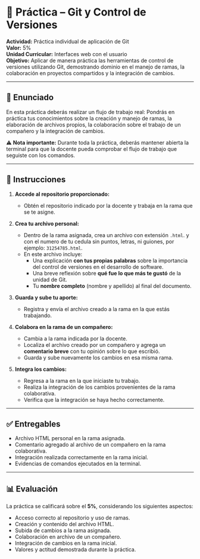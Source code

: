 # 📄 Práctica – Git y Control de Versiones

**Actividad:** Práctica individual de aplicación de Git  
**Valor:** 5%  
**Unidad Curricular:** Interfaces web con el usuario  
**Objetivo:** Aplicar de manera práctica las herramientas de control de versiones utilizando Git, demostrando dominio en el manejo de ramas, la colaboración en proyectos compartidos y la integración de cambios.

---

## 📝 Enunciado

En esta práctica deberás realizar un flujo de trabajo real: Pondrás en práctica tus conocimientos sobre la creación y manejo de ramas, la elaboración de archivos propios, la colaboración sobre el trabajo de un compañero y la integración de cambios.

⚠️ **Nota importante:** Durante toda la práctica, deberás mantener abierta la terminal para que la docente pueda comprobar el flujo de trabajo que seguiste con los comandos.

---

## 📌 Instrucciones

1. **Accede al repositorio proporcionado:**

   - Obtén el repositorio indicado por la docente y trabaja en la rama que se te asigne.

2. **Crea tu archivo personal:**

   - Dentro de la rama asignada, crea un archivo con extensión `.html`. y con el numero de tu cedula sin puntos, letras, ni guiones, por ejemplo: `31254785.html`.
   - En este archivo incluye:
     - Una explicación **con tus propias palabras** sobre la importancia del control de versiones en el desarrollo de software.
     - Una breve reflexión sobre **qué fue lo que más te gustó** de la unidad de Git.
     - Tu **nombre completo** (nombre y apellido) al final del documento.

3. **Guarda y sube tu aporte:**

   - Registra y envía el archivo creado a la rama en la que estás trabajando.

4. **Colabora en la rama de un compañero:**

   - Cambia a la rama indicada por la docente.
   - Localiza el archivo creado por un compañero y agrega un **comentario breve** con tu opinión sobre lo que escribió.
   - Guarda y sube nuevamente los cambios en esa misma rama.

5. **Integra los cambios:**
   - Regresa a la rama en la que iniciaste tu trabajo.
   - Realiza la integración de los cambios provenientes de la rama colaborativa.
   - Verifica que la integración se haya hecho correctamente.

---

## ✅ Entregables

- Archivo HTML personal en la rama asignada.
- Comentario agregado al archivo de un compañero en la rama colaborativa.
- Integración realizada correctamente en la rama inicial.
- Evidencias de comandos ejecutados en la terminal.

---

## 📊 Evaluación

La práctica se calificará sobre el **5%**, considerando los siguientes aspectos:

- Acceso correcto al repositorio y uso de ramas.
- Creación y contenido del archivo HTML.
- Subida de cambios a la rama asignada.
- Colaboración en archivo de un compañero.
- Integración de cambios en la rama inicial.
- Valores y actitud demostrada durante la práctica.
